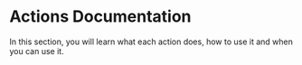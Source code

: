 # Actions Documentation

In this section, you will learn what each action does, how to use it and when you can use it.
